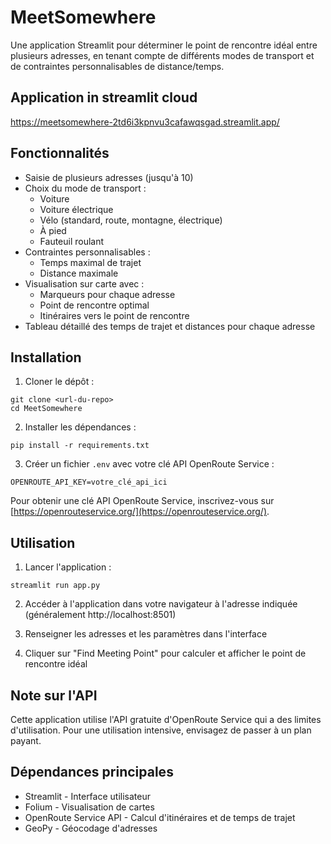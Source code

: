 # MeetSomewhere

Une application Streamlit pour déterminer le point de rencontre idéal entre plusieurs adresses, en tenant compte de différents modes de transport et de contraintes personnalisables de distance/temps.


## Application in streamlit cloud

https://meetsomewhere-2td6i3kpnvu3cafawqsgad.streamlit.app/

## Fonctionnalités

- Saisie de plusieurs adresses (jusqu'à 10)
- Choix du mode de transport :
  - Voiture
  - Voiture électrique
  - Vélo (standard, route, montagne, électrique)
  - À pied
  - Fauteuil roulant
- Contraintes personnalisables :
  - Temps maximal de trajet
  - Distance maximale
- Visualisation sur carte avec :
  - Marqueurs pour chaque adresse
  - Point de rencontre optimal
  - Itinéraires vers le point de rencontre
- Tableau détaillé des temps de trajet et distances pour chaque adresse

## Installation

1. Cloner le dépôt :
```
git clone <url-du-repo>
cd MeetSomewhere
```

2. Installer les dépendances :
```
pip install -r requirements.txt
```

3. Créer un fichier `.env` avec votre clé API OpenRoute Service :
```
OPENROUTE_API_KEY=votre_clé_api_ici
```

Pour obtenir une clé API OpenRoute Service, inscrivez-vous sur [https://openrouteservice.org/](https://openrouteservice.org/).

## Utilisation

1. Lancer l'application :
```
streamlit run app.py
```

2. Accéder à l'application dans votre navigateur à l'adresse indiquée (généralement http://localhost:8501)

3. Renseigner les adresses et les paramètres dans l'interface

4. Cliquer sur "Find Meeting Point" pour calculer et afficher le point de rencontre idéal

## Note sur l'API

Cette application utilise l'API gratuite d'OpenRoute Service qui a des limites d'utilisation. Pour une utilisation intensive, envisagez de passer à un plan payant.

## Dépendances principales

- Streamlit - Interface utilisateur
- Folium - Visualisation de cartes
- OpenRoute Service API - Calcul d'itinéraires et de temps de trajet
- GeoPy - Géocodage d'adresses

